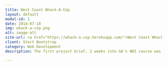 ```yaml
---
title: West Coast Whack-A-Cop
layout: default
modal-id: 1
date: 2014-07-18
img: whack-a-cop.png
alt: image-alt
site-url: <a href="https://whack-a-cop.herokuapp.com/">West Coast Whack a Cop</a>
client: Start Bootstrap
category: Web Development
description: The first project brief, 2 weeks into GA's WDI course was to make a game, coding in vanilla JS and jQuery. I wanted my game to be comical and tongue-in-cheek, so I played on my love of old-school West Coast Hip hop and just had fun with it.

---
```

